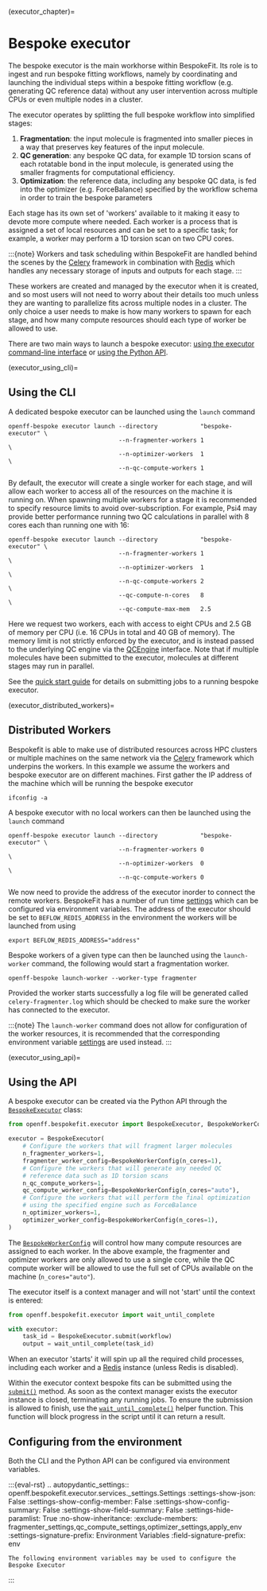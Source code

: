 (executor_chapter)=
# Bespoke executor

The bespoke executor is the main workhorse within BespokeFit. Its role is to ingest and run bespoke fitting workflows,
namely by coordinating and launching the individual steps within a bespoke fitting workflow (e.g. generating QC
reference data) without any user intervention across multiple CPUs or even multiple nodes in a cluster.

The executor operates by splitting the full bespoke workflow into simplified stages:

1. **Fragmentation**: the input molecule is fragmented into smaller pieces in a way that preserves key features of
  the input molecule.
2. **QC generation**: any bespoke QC data, for example 1D torsion scans of each rotatable bond in the input molecule,
   is generated using the smaller fragments for computational efficiency.
3. **Optimization**: the reference data, including any bespoke QC data, is fed into the optimizer (e.g. ForceBalance)
   specified by the workflow schema in order to train the bespoke parameters

Each stage has its own set of 'workers' available to it making it easy to devote more compute where needed. Each worker
is a process that is assigned a set of local resources and can be set to a specific task; for example, a worker may
perform a 1D torsion scan on two CPU cores.

:::{note}
Workers and task scheduling within BespokeFit are handled behind the scenes by the [Celery] framework in combination
with [Redis] which handles any necessary storage of inputs and outputs for each stage.
:::

These workers are created and managed by the executor when it is created, and so most users will not need to worry
about their details too much unless they are wanting to parallelize fits across multiple nodes in a cluster. The only
choice a user needs to make is how many workers to spawn for each stage, and how many compute resources should each type
of worker be allowed to use.

There are two main ways to launch a bespoke executor: [using the executor command-line interface](executor_using_cli) or
[using the Python API](executor_using_api).

(executor_using_cli)=
## Using the CLI

A dedicated bespoke executor can be launched using the `launch` command

```shell
openff-bespoke executor launch --directory            "bespoke-executor" \
                               --n-fragmenter-workers 1                  \
                               --n-optimizer-workers  1                  \
                               --n-qc-compute-workers 1
```

By default, the executor will create a single worker for each stage, and will allow each worker to access all of the
resources on the machine it is running on. When spawning multiple workers for a stage it is recommended to specify
resource limits to avoid over-subscription. For example, Psi4 may provide better performance running two QC
calculations in parallel with 8 cores each than running one with 16:

```shell
openff-bespoke executor launch --directory            "bespoke-executor" \
                               --n-fragmenter-workers 1                  \
                               --n-optimizer-workers  1                  \
                               --n-qc-compute-workers 2                  \
                               --qc-compute-n-cores   8                  \
                               --qc-compute-max-mem   2.5
```

Here we request two workers, each with access to eight CPUs and 2.5 GB of memory per CPU (i.e. 16 CPUs in total and
40 GB of memory). The memory limit is not strictly enforced by the executor, and is instead passed to the underlying QC
engine via the [QCEngine] interface. Note that if multiple molecules have been submitted to the executor, molecules at
different stages may run in parallel.

See the [quick start guide](quick_start_chapter) for details on submitting jobs to a running bespoke executor.

(executor_distributed_workers)=
## Distributed Workers

Bespokefit is able to make use of distributed resources across HPC clusters or multiple machines on the same network via
the [Celery] framework which underpins the workers. In this example we assume the workers and bespoke executor are on 
different machines. First gather the IP address of the machine which will be running the bespoke executor

```shell
ifconfig -a
```

A bespoke executor with no local workers can then be launched using the `launch` command

```shell
openff-bespoke executor launch --directory            "bespoke-executor" \
                               --n-fragmenter-workers 0                  \
                               --n-optimizer-workers  0                  \
                               --n-qc-compute-workers 0
```

We now need to provide the address of the executor inorder to connect the remote workers. BespokeFit has a number of run 
time [settings] which can be configured via environment variables. The address of the executor should be set to 
`BEFLOW_REDIS_ADDRESS` in the environment the workers will be launched from using

```shell
export BEFLOW_REDIS_ADDRESS="address"
```

Bespoke workers of a given type can then be launched using the `launch-worker` command, the following would start a
fragmentation worker.

```shell
openff-bespoke launch-worker --worker-type fragmenter
```

Provided the worker starts successfully a log file will be generated called `celery-fragmenter.log` which should be 
checked to make sure the worker has connected to the executor.

:::{note}
The `launch-worker` command does not allow for configuration of the worker resources, it is recommended that the 
corresponding environment variable [settings] are used instead.
:::


[QCEngine]: http://docs.qcarchive.molssi.org/projects/QCEngine/en/stable/
[settings]: openff.bespokefit.utilities.Settings

(executor_using_api)=
## Using the API

A bespoke executor can be created via the Python API through the [`BespokeExecutor`] class:

```python
from openff.bespokefit.executor import BespokeExecutor, BespokeWorkerConfig

executor = BespokeExecutor(
    # Configure the workers that will fragment larger molecules
    n_fragmenter_workers=1,
    fragmenter_worker_config=BespokeWorkerConfig(n_cores=1),
    # Configure the workers that will generate any needed QC
    # reference data such as 1D torsion scans
    n_qc_compute_workers=1,
    qc_compute_worker_config=BespokeWorkerConfig(n_cores="auto"),
    # Configure the workers that will perform the final optimization
    # using the specified engine such as ForceBalance
    n_optimizer_workers=1,
    optimizer_worker_config=BespokeWorkerConfig(n_cores=1),
)
```

The [`BespokeWorkerConfig`] will control how many compute resources are assigned to each worker. In the above example,
the fragmenter and optimizer workers are only allowed to use a single core, while the QC compute worker will
be allowed to use the full set of CPUs available on the machine (`n_cores="auto"`).

The executor itself is a context manager and will not 'start' until the context is entered:

```python
from openff.bespokefit.executor import wait_until_complete

with executor:
    task_id = BespokeExecutor.submit(workflow)
    output = wait_until_complete(task_id)
```

When an executor 'starts' it will spin up all the required child processes, including each worker and a [Redis]
instance (unless Redis is disabled).

Within the executor context bespoke fits can be submitted using the [`submit()`] method. As soon as the context manager
exists the executor instance is closed, terminating any running jobs. To ensure the submission is allowed to finish,
use the [`wait_until_complete()`] helper function. This function will block progress in the script until it can return
a result.

[Celery]: https://docs.celeryproject.org/en/stable/index.html
[Redis]: https://redis.io/

[`submit()`]: openff.bespokefit.executor.BespokeExecutor.submit
[`wait_until_complete()`]: openff.bespokefit.executor.wait_until_complete
[`BespokeExecutor`]: openff.bespokefit.executor.BespokeExecutor
[`BespokeWorkerConfig`]: openff.bespokefit.executor.BespokeWorkerConfig

## Configuring from the environment

Both the CLI and the Python API can be configured via environment variables.

:::{eval-rst}
.. autopydantic_settings:: openff.bespokefit.executor.services._settings.Settings
    :settings-show-json: False
    :settings-show-config-member: False
    :settings-show-config-summary: False
    :settings-show-field-summary: False
    :settings-hide-paramlist: True
    :no-show-inheritance: 
    :exclude-members: fragmenter_settings,qc_compute_settings,optimizer_settings,apply_env
    :settings-signature-prefix: Environment Variables
    :field-signature-prefix: env

    The following environment variables may be used to configure the Bespoke Executor

:::

